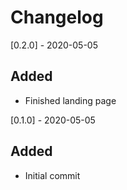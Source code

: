# Changelog

[0.2.0] - 2020-05-05

## Added

- Finished landing page

[0.1.0] - 2020-05-05

## Added

- Initial commit
